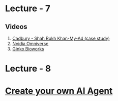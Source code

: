 # Lecture - 7
## Videos
1. [Cadbury - Shah Rukh Khan-My-Ad (case study)](https://www.youtube.com/watch?v=US_1qLyOmUc)
2. [Nvidia Omniverse](https://youtu.be/g78YHYXXils)
3. [Ginko Bioworks](https://youtu.be/cLB2j1RRZ4Y)

# Lecture - 8
# [Create your own AI Agent](https://botpress.com/)
